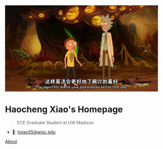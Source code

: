 <!-- _coverpage.md -->

![logo](./logo.jpg ':size=100')

<h1>
	<a class="anchor">
		<span>Haocheng Xiao's Homepage</span>
	</a>
</h1>

> ECE Graduate Student at UW Madison

- 📧: [hxiao55@wisc.edu](mailto:hxiao55@wisc.edu)

[About](#about)


